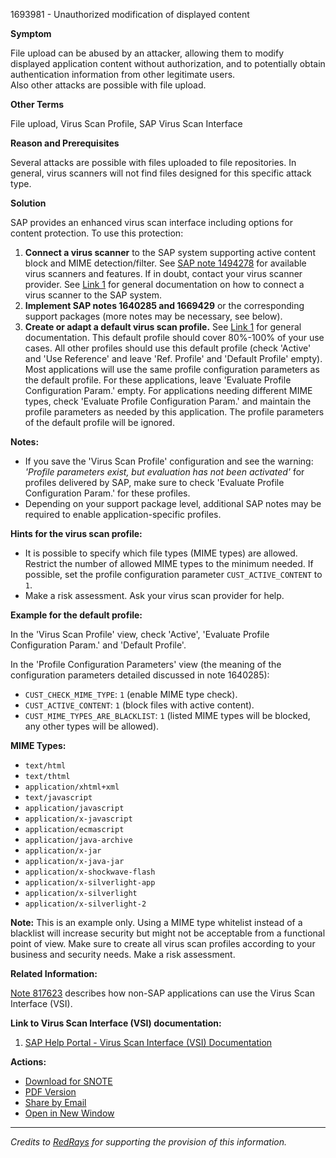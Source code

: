 1693981 - Unauthorized modification of displayed content

**Symptom**

File upload can be abused by an attacker, allowing them to modify displayed application content without authorization, and to potentially obtain authentication information from other legitimate users.  
Also other attacks are possible with file upload.

**Other Terms**

File upload, Virus Scan Profile, SAP Virus Scan Interface

**Reason and Prerequisites**

Several attacks are possible with files uploaded to file repositories. In general, virus scanners will not find files designed for this specific attack type.

**Solution**

SAP provides an enhanced virus scan interface including options for content protection. To use this protection:

1. **Connect a virus scanner** to the SAP system supporting active content block and MIME detection/filter. See [SAP note 1494278](https://me.sap.com/notes/1494278) for available virus scanners and features. If in doubt, contact your virus scanner provider. See [Link 1](http://help.sap.com/saphelp_nw73ehp1/helpdata/en/e3/aa783f181b0866e10000000a114084/frameset.htm) for general documentation on how to connect a virus scanner to the SAP system.
2. **Implement SAP notes 1640285 and 1669429** or the corresponding support packages (more notes may be necessary, see below).
3. **Create or adapt a default virus scan profile.** See [Link 1](http://help.sap.com/saphelp_nw73ehp1/helpdata/en/e3/aa783f181b0866e10000000a114084/frameset.htm) for general documentation. This default profile should cover 80%-100% of your use cases. All other profiles should use this default profile (check 'Active' and 'Use Reference' and leave 'Ref. Profile' and 'Default Profile' empty). Most applications will use the same profile configuration parameters as the default profile. For these applications, leave 'Evaluate Profile Configuration Param.' empty. For applications needing different MIME types, check 'Evaluate Profile Configuration Param.' and maintain the profile parameters as needed by this application. The profile parameters of the default profile will be ignored.

**Notes:**

- If you save the 'Virus Scan Profile' configuration and see the warning: _'Profile parameters exist, but evaluation has not been activated'_ for profiles delivered by SAP, make sure to check 'Evaluate Profile Configuration Param.' for these profiles.
- Depending on your support package level, additional SAP notes may be required to enable application-specific profiles.

**Hints for the virus scan profile:**

- It is possible to specify which file types (MIME types) are allowed. Restrict the number of allowed MIME types to the minimum needed. If possible, set the profile configuration parameter `CUST_ACTIVE_CONTENT` to `1`.
- Make a risk assessment. Ask your virus scan provider for help.

**Example for the default profile:**

In the 'Virus Scan Profile' view, check 'Active', 'Evaluate Profile Configuration Param.' and 'Default Profile'.

In the 'Profile Configuration Parameters' view (the meaning of the configuration parameters detailed discussed in note 1640285):

- `CUST_CHECK_MIME_TYPE`: `1` (enable MIME type check).
- `CUST_ACTIVE_CONTENT`: `1` (block files with active content).
- `CUST_MIME_TYPES_ARE_BLACKLIST`: `1` (listed MIME types will be blocked, any other types will be allowed).

**MIME Types:**

- `text/html`
- `text/thtml`
- `application/xhtml+xml`
- `text/javascript`
- `application/javascript`
- `application/x-javascript`
- `application/ecmascript`
- `application/java-archive`
- `application/x-jar`
- `application/x-java-jar`
- `application/x-shockwave-flash`
- `application/x-silverlight-app`
- `application/x-silverlight`
- `application/x-silverlight-2`

**Note:** This is an example only. Using a MIME type whitelist instead of a blacklist will increase security but might not be acceptable from a functional point of view. Make sure to create all virus scan profiles according to your business and security needs. Make a risk assessment.

**Related Information:**

[Note 817623](https://me.sap.com/notes/817623) describes how non-SAP applications can use the Virus Scan Interface (VSI).

**Link to Virus Scan Interface (VSI) documentation:**

1. [SAP Help Portal - Virus Scan Interface (VSI) Documentation](http://help.sap.com/saphelp_nw73ehp1/helpdata/en/e3/aa783f181b0866e10000000a114084/frameset.htm)

**Actions:**

- [Download for SNOTE](https://notesdownloads.sap.com/note/0040000017403982017)
- [PDF Version](https://userapps.support.sap.com/sap/support/sfm/notes/print/0001693981?language=en-US&token=74CEEA273035BA1F535F90EF65581B0E)
- [Share by Email](https://me.sap.com/notes/1693981/share-email)
- [Open in New Window](https://me.sap.com/notes/1693981/open-new-window)

---

*Credits to [RedRays](https://redrays.io) for supporting the provision of this information.*